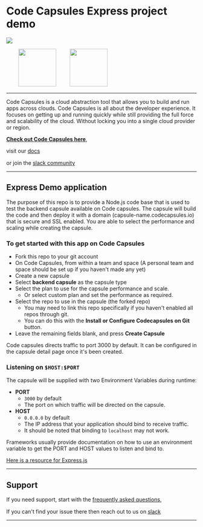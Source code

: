 # Code Capsules Express project demo


<a href="https://codecapsules.io/slack">
<img src="https://img.shields.io/badge/join%20slack-%23Code--Capsules-brightgreen"></a>

<br>

<p>
<img src="https://raw.githubusercontent.com/codecaps/demo-express-js/master/static/img/logo-code-capsule-primary.svg" width="100" style="margin-right: 2rem; margin-left:2rem">
<img src="https://raw.githubusercontent.com/codecapsules-io/demo-express-js/master/static/img/express.png" width="100">
</p>

----

Code Capsules is a cloud abstraction tool that allows you 
to build and run apps across clouds. Code Capsules is all about the developer experience. It focuses on getting up and running quickly while still providing the full force and scalability of the cloud. Without locking you into a single cloud provider or region.

**[Check out Code Capsules here][codecapsules]**, 

visit our [docs]

or join the [slack community][slack] <img width="15" src="https://cdn.jsdelivr.net/gh/devicons/devicon/icons/slack/slack-original.svg" />


----

## Express Demo application

The purpose of this repo is to provide a Node.js code base that is used to test the backend capsule available on Code capsules. The capsule will build the code and then deploy it with a domain (capsule-name.codecapsules.io) that is secure and SSL enabled. You are able to select the performance and scaling while creating the capsule.


### To get started with this app on Code Capsules

- Fork this repo to your git account
- On Code Capsules, from within a team and space (A personal team and space should be set up if you haven't made any yet)
- Create a new capsule
- Select **backend capsule** as the capsule type
- Select the plan to use for the capsule performance and scale.
  - Or select custom plan and set the performance as required.
- Select the repo to use in the capsule (the forked repo)
  - You may need to link this repo specifically if you haven't enabled all repos through git.
  - You can do this with the **Install or Configure Codecapsules on Git** button.
- Leave the remaining fields blank, and press **Create Capsule**


Code capsules directs traffic to port 3000 by default. It can be configured in the capsule detail page once it's been created.

### Listening on `$HOST:$PORT`
The capsule will be supplied with two Environment Variables during runtime:
- **PORT**
  - `3000` by default
  - The port on which traffic will be directed on the capsule. 
- **HOST**
  - `0.0.0.0` by default
  - The IP address that your application should bind to receive traffic.
  - It should be noted that binding to `localhost` may not work.

Frameworks usually provide documentation on how to use an environment variable to get the PORT and HOST values to listen and bind to.

[Here is a resource for Express.js][expressenvvars]

---

## Support

If you need support, start with the [frequently asked questions], 

If you can't find your issue there then reach out to us on [slack] <img width="15" src="https://cdn.jsdelivr.net/gh/devicons/devicon/icons/slack/slack-original.svg" />


---

[codecapsules]: https://codecapsules.io
[expressenvvars]: https://medium.com/geekculture/node-js-environment-variables-setting-node-app-for-multiple-environments-51351b51c7cd
[docs]: https://codecapsules.io/docs/
[frequently asked questions]: https://codecapsules.io/docs/FAQ/teams-spaces-capsules/
[reference]: https://codecapsules.io/docs/reference/
[slack]: https://codecapsules.io/slack
[blog]: https://codecapsules.io/blog/
[hack days]: https://codecapsules.io/docs/community/codecapsules-hack-days/
